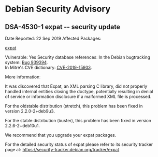 
Debian Security Advisory
========================


DSA-4530-1 expat -- security update
-----------------------------------



Date Reported:
22 Sep 2019
Affected Packages:

[expat](https://packages.debian.org/src:expat)

Vulnerable:
Yes
Security database references:
In the Debian bugtracking system: [Bug 939394](https://bugs.debian.org/cgi-bin/bugreport.cgi?bug=939394).  
In Mitre's CVE dictionary: [CVE-2019-15903](https://security-tracker.debian.org/tracker/CVE-2019-15903).  

More information:

It was discovered that Expat, an XML parsing C library, did not properly
handled internal entities closing the doctype, potentially resulting in
denial of service or information disclosure if a malformed XML file is
processed.


For the oldstable distribution (stretch), this problem has been fixed
in version 2.2.0-2+deb9u3.


For the stable distribution (buster), this problem has been fixed in
version 2.2.6-2+deb10u1.


We recommend that you upgrade your expat packages.


For the detailed security status of expat please refer to its security
tracker page at:
<https://security-tracker.debian.org/tracker/expat>





